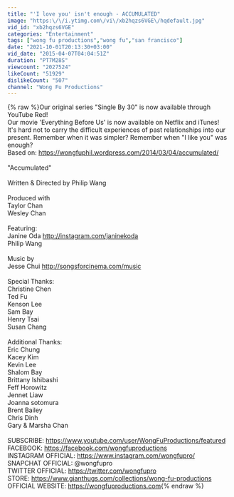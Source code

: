 ```yaml
---
title: "'I love you' isn't enough - ACCUMULATED"
image: "https:\/\/i.ytimg.com\/vi\/xb2hqzs6VGE\/hqdefault.jpg"
vid_id: "xb2hqzs6VGE"
categories: "Entertainment"
tags: ["wong fu productions","wong fu","san francisco"]
date: "2021-10-01T20:13:30+03:00"
vid_date: "2015-04-07T04:04:51Z"
duration: "PT7M28S"
viewcount: "2027524"
likeCount: "51929"
dislikeCount: "507"
channel: "Wong Fu Productions"
---
```

{% raw %}Our original series &quot;Single By 30&quot; is now available through YouTube Red!<br />Our movie 'Everything Before Us' is now available on Netflix and iTunes!<br />It's hard not to carry the difficult experiences of past relationships into our present. Remember when it was simpler? Remember when &quot;I like you&quot; was enough?<br />Based on: <a rel="nofollow" target="blank" href="https://wongfuphil.wordpress.com/2014/03/04/accumulated/">https://wongfuphil.wordpress.com/2014/03/04/accumulated/</a><br /><br />&quot;Accumulated&quot;<br /><br />Written &amp; Directed by Philip Wang<br /><br />Produced with<br />Taylor Chan<br />Wesley Chan<br /><br />Featuring:<br />Janine Oda <a rel="nofollow" target="blank" href="http://instagram.com/janinekoda">http://instagram.com/janinekoda</a><br />Philip Wang<br /><br />Music by<br />Jesse Chui <a rel="nofollow" target="blank" href="http://songsforcinema.com/music">http://songsforcinema.com/music</a><br /><br />Special Thanks:<br />Christine Chen<br />Ted Fu<br />Kenson Lee<br />Sam Bay<br />Henry Tsai<br />Susan Chang<br /><br />Additional Thanks:<br />Eric Chung<br />Kacey Kim<br />Kevin Lee<br />Shalom Bay<br />Brittany Ishibashi<br />Feff Horowitz<br />Jennet Liaw<br />Joanna sotomura<br />Brent Bailey<br />Chris Dinh<br />Gary &amp; Marsha Chan<br /><br />SUBSCRIBE: <a rel="nofollow" target="blank" href="https://www.youtube.com/user/WongFuProductions/featured">https://www.youtube.com/user/WongFuProductions/featured</a><br />FACEBOOK: ‪<a rel="nofollow" target="blank" href="https://facebook.com/wongfuproductions">https://facebook.com/wongfuproductions</a><br />INSTAGRAM OFFICIAL: ‪<a rel="nofollow" target="blank" href="https://www.instagram.com/wongfupro/">https://www.instagram.com/wongfupro/</a><br />SNAPCHAT OFFICIAL: @wongfupro‬<br />TWITTER OFFICIAL: ‪<a rel="nofollow" target="blank" href="https://twitter.com/wongfupro">https://twitter.com/wongfupro</a><br />STORE: ‪<a rel="nofollow" target="blank" href="https://www.gianthugs.com/collections/wong-fu-productions">https://www.gianthugs.com/collections/wong-fu-productions</a><br />OFFICIAL WEBSITE: ‪<a rel="nofollow" target="blank" href="https://wongfuproductions.com">https://wongfuproductions.com</a>{% endraw %}
